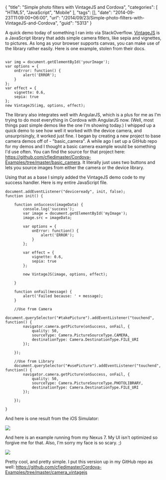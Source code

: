{
	"title": "Simple photo filters with VintageJS and Cordova",
	"categories": [
		"HTML5",
		"JavaScript",
		"Mobile"
	],
	"tags": [],
	"date": "2014-09-23T11:09:00+06:00",
	"url": "/2014/09/23/Simple-photo-filters-with-VintageJS-and-Cordova",
	"guid": "5313"
}

<p>
A quick demo today of something I ran into via StackOverflow. <a href="http://rendro.github.io/vintageJS/">VintageJS</a> is a JavaScript library that adds simple camera fitlers, like sepia and vignettes, to pictures. As long as your browser supports canvas, you can make use of the library rather easily. Here is one example, stolen from their docs.
</p>
<!--more-->
<pre><code class="language-javascript">
var img = document.getElementById('yourImage');
var options = {
    onError: function() {
        alert('ERROR');
    }
};
var effect = {
    vignette: 0.6,
    sepia: true
};
new VintageJS(img, options, effect);
</code></pre>

<p>
The library also integrates well with AngularJS, which is a plus for me as I'm trying to do most everything in Cordova with AngularJS now. (Well, most things past simple demos like the one I'm showing today.) I whipped up a quick demo to see how well it worked with the device camera, and unsurprisingly, it worked just fine. I began by creating a new project to base camera demos off of - "basic_camera". A while ago I set up a GitHub repo for my demos and I thought a basic camera example would be something I'd use often. You can find the source for that project here: <a href="https://github.com/cfjedimaster/Cordova-Examples/tree/master/basic_camera">https://github.com/cfjedimaster/Cordova-Examples/tree/master/basic_camera</a>. It literally just uses two buttons and lets you source images from either the camera or the device library.
</p>

<p>
Using that as a base I simply added the VintageJS demo code to my success handler. Here is my entire JavaScript file.
</p>

<pre><code class="language-javascript">document.addEventListener(&quot;deviceready&quot;, init, false);
function init() {

	function onSuccess(imageData) {
		console.log(&#x27;success&#x27;);
		var image = document.getElementById(&#x27;myImage&#x27;);
		image.src = imageData;

		var options = {
			onError: function() {
				alert(&#x27;ERROR&#x27;);
			}
		};

		var effect = {
			vignette: 0.6,
			sepia: true
		};

		new VintageJS(image, options, effect);

	}

	function onFail(message) {
		alert(&#x27;Failed because: &#x27; + message);
	}	

	&#x2F;&#x2F;Use from Camera
	document.querySelector(&quot;#takePicture&quot;).addEventListener(&quot;touchend&quot;, function() {
		navigator.camera.getPicture(onSuccess, onFail, { 
			quality: 50,
			sourceType: Camera.PictureSourceType.CAMERA,
			destinationType: Camera.DestinationType.FILE_URI
		});

	});

	&#x2F;&#x2F;Use from Library
	document.querySelector(&quot;#usePicture&quot;).addEventListener(&quot;touchend&quot;, function() {
		navigator.camera.getPicture(onSuccess, onFail, { 
			quality: 50,
			sourceType: Camera.PictureSourceType.PHOTOLIBRARY,
			destinationType: Camera.DestinationType.FILE_URI
		});

	});

}</code></pre>

<p>
And here is one result from the iOS Simulator:
</p>

<p>
<img src="http://www.raymondcamden.com/images/iOS Simulator Screen Shot Sep 23, 2014, 9.47.28 AM.png" class="bthumb" />
</p>

<p>
And here is an example running from my Nexus 7. My UI isn't optimized so forgive me for that. Also, I'm sorry my face is so scary. ;)
</p>

<p>
<img src="http://www.raymondcamden.com/images/device-2014-09-23-094841.png" class="bthumb" />
</p>

<p>
Pretty cool, and pretty simple. I put this version up in my GitHub repo as well: <a href="https://github.com/cfjedimaster/Cordova-Examples/tree/master/camera_vintagejs">https://github.com/cfjedimaster/Cordova-Examples/tree/master/camera_vintagejs</a>
<p>